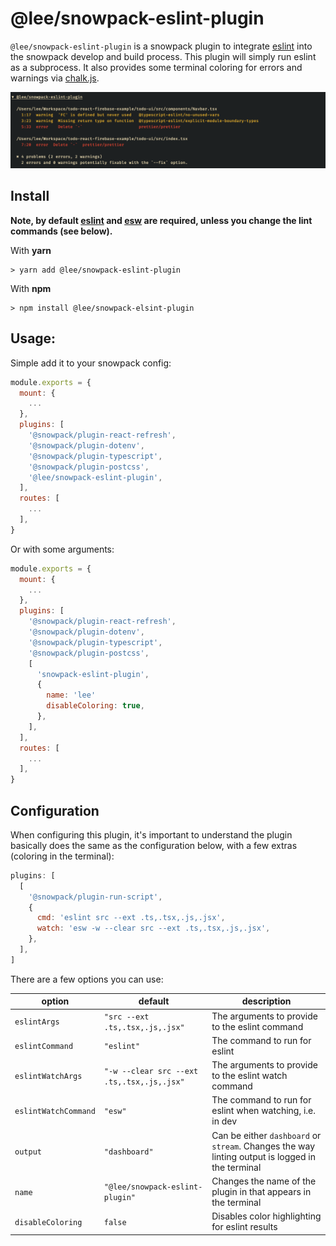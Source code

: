 # @lee/snowpack-eslint-plugin

`@lee/snowpack-eslint-plugin` is a snowpack plugin to integrate [eslint](https://eslint.org/) into the snowpack develop
and build process. This plugin will simply run eslint as a subprocess. It also provides some terminal coloring for
errors and warnings via [chalk.js](https://github.com/chalk/chalk).

![eslint errors in the terminal](.README_images/eslint_in_terminal.png)

## Install

**Note, by default [eslint](https://www.npmjs.com/package/eslint) and 
[esw](https://www.npmjs.com/package/eslint-watch) are required, unless you change the lint commands (see below).**

With **yarn**
```shell
> yarn add @lee/snowpack-eslint-plugin
```

With **npm**
```shell
> npm install @lee/snowpack-elsint-plugin
```

## Usage:

Simple add it to your snowpack config:

```js
module.exports = {
  mount: {
    ...
  },
  plugins: [
    '@snowpack/plugin-react-refresh',
    '@snowpack/plugin-dotenv',
    '@snowpack/plugin-typescript',
    '@snowpack/plugin-postcss',
    '@lee/snowpack-eslint-plugin',
  ],
  routes: [
    ...
  ],
}
```

Or with some arguments:

```js
module.exports = {
  mount: {
    ...
  },
  plugins: [
    '@snowpack/plugin-react-refresh',
    '@snowpack/plugin-dotenv',
    '@snowpack/plugin-typescript',
    '@snowpack/plugin-postcss',
    [
      'snowpack-eslint-plugin',
      {
        name: 'lee'
        disableColoring: true,
      },
    ],
  ],
  routes: [
    ...
  ],
}
```

## Configuration

When configuring this plugin, it's important to understand the plugin basically does the same as the configuration below, with
a few extras (coloring in the terminal):
```js
plugins: [
  [
    '@snowpack/plugin-run-script',
    {
      cmd: 'eslint src --ext .ts,.tsx,.js,.jsx',
      watch: 'esw -w --clear src --ext .ts,.tsx,.js,.jsx',
    },
  ],
]
```


There are a few options you can use:

| option | default | description |
| ------ | ------- | ----------- |
| `eslintArgs` | `"src --ext .ts,.tsx,.js,.jsx"` | The arguments to provide to the eslint command |
| `eslintCommand` | `"eslint"` | The command to run for eslint |
| `eslintWatchArgs` | `"-w --clear src --ext .ts,.tsx,.js,.jsx"` | The arguments to provide to the eslint watch command |
| `eslintWatchCommand` | `"esw"` | The command to run for eslint when watching, i.e. in dev |
| `output` | `"dashboard"` | Can be either `dashboard` or `stream`. Changes the way linting output is logged in the terminal |
| `name` | `"@lee/snowpack-eslint-plugin"` | Changes the name of the plugin in that appears in the terminal |
| `disableColoring` | `false` | Disables color highlighting for eslint results |